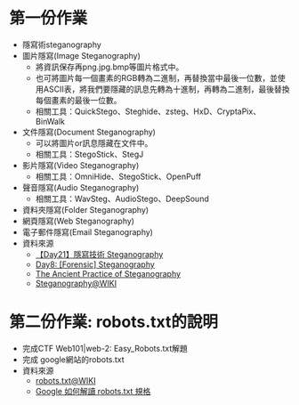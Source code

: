  # 第一份作業
- 隱寫術steganography
 - 圖片隱寫(Image Steganography)
   - 將資訊保存再png.jpg.bmp等圖片格式中。
   - 也可將圖片每一個畫素的RGB轉為二進制，再替換當中最後一位數，並使用ASCII表，將我們要隱藏的訊息先轉為十進制，再轉為二進制，最後替換每個畫素的最後一位數。
   - 相關工具：QuickStego、Steghide、zsteg、HxD、CryptaPix、BinWalk
 - 文件隱寫(Document Steganography)
   - 可以將圖片or訊息隱藏在文件中。
   - 相關工具：StegoStick、StegJ
 - 影片隱寫(Video Steganography)
   - 相關工具：OmniHide、StegoStick、OpenPuff
 - 聲音隱寫(Audio Steganography)
   - 相關工具：WavSteg、AudioStego、DeepSound
 - 資料夾隱寫(Folder Steganography)
 - 網頁隱寫(Web Steganography)
 - 電子郵件隱寫(Email Steganography)
- 資料來源
  - [【Day21】隱寫技術 Steganography](https://ithelp.ithome.com.tw/articles/10278407)
  - [Day8: [Forensic] Steganography](https://ithelp.ithome.com.tw/articles/10219759)
  - [The Ancient Practice of Steganography](https://www.comptia.org/blog/what-is-steganography)
  - [Steganography@WIKI](https://en.wikipedia.org/wiki/Steganography)

# 第二份作業: robots.txt的說明
- 完成CTF  Web101|web-2: Easy_Robots.txt解題
- 完成 google網站的robots.txt
- 資料來源
  - [robots.txt@WIKI](https://zh.wikipedia.org/zh-tw/Robots.txt) 
  - [Google 如何解讀 robots.txt 規格](https://developers.google.com/search/docs/advanced/robots/robots_txt?hl=zh-tw)
